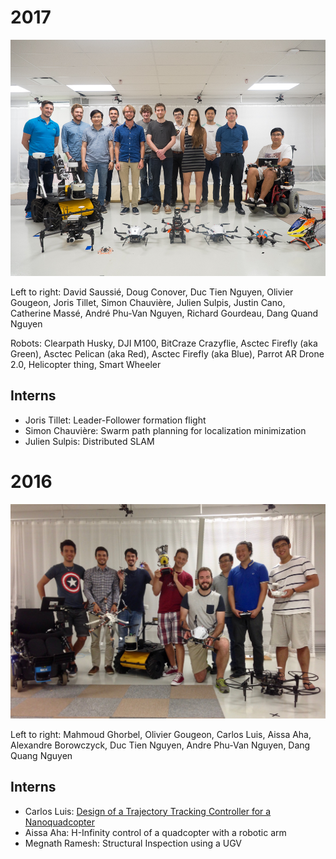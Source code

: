 # 2017
![](/assets/images/team/2017.jpg)

Left to right: David Saussié, Doug Conover, Duc Tien Nguyen, Olivier Gougeon,
Joris Tillet, Simon Chauvière, Julien Sulpis, Justin Cano, Catherine Massé,
André Phu-Van Nguyen, Richard Gourdeau, Dang Quand Nguyen

Robots: Clearpath Husky, DJI M100, BitCraze Crazyflie, Asctec Firefly (aka Green),
Asctec Pelican (aka Red), Asctec Firefly (aka Blue), Parrot AR Drone 2.0, Helicopter thing,
Smart Wheeler

## Interns

* Joris Tillet: Leader-Follower formation flight
* Simon Chauvière: Swarm path planning for localization minimization
* Julien Sulpis: Distributed SLAM

# 2016

![](/assets/images/team/2016.jpg)

Left to right: Mahmoud Ghorbel, Olivier Gougeon, Carlos Luis, Aissa Aha,
Alexandre Borowczyck, Duc Tien Nguyen, Andre Phu-Van Nguyen, Dang Quang Nguyen

## Interns

* Carlos Luis: [Design of a Trajectory Tracking Controller for a Nanoquadcopter](http://www.professeurs.polymtl.ca/jerome.le-ny/docs/reports/Luis_LeNy_nanoquad.pdf)
* Aissa Aha: H-Infinity control of a quadcopter with a robotic arm
* Megnath Ramesh: Structural Inspection using a UGV
